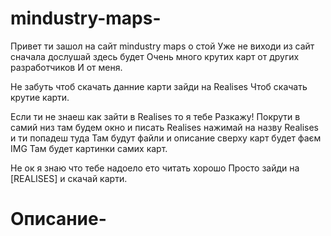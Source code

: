 # mindustry-maps-
Привет ти зашол на сайт mindustry maps о стой 
Уже не виходи из сайт сначала дослушай здесь будет
Очень много крутих карт от других разработчиков
И от меня.


Не забуть чтоб скачать данние карти зайди на Realises
Чтоб скачать крутие карти.

Если ти не знаеш как зайти в Realises то я тебе
Разкажу! Покрути в самий низ там будем окно и писать
Realises нажимай на назву Realises и ти попадеш туда
Там будут файли и описание сверху карт будет фаєм IMG
Там будет картинки самих карт.


Не ок я знаю что тебе надоело ето читать хорошо 
Просто зайди на [REALISES] и скачай карти.



# Описание-
